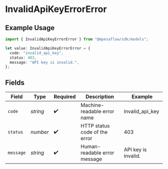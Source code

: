 # InvalidApiKeyErrorError

## Example Usage

```typescript
import { InvalidApiKeyErrorError } from "@mpesaflow/sdk/models";

let value: InvalidApiKeyErrorError = {
  code: "invalid_api_key",
  status: 403,
  message: "API key is invalid.",
};
```

## Fields

| Field                         | Type                          | Required                      | Description                   | Example                       |
| ----------------------------- | ----------------------------- | ----------------------------- | ----------------------------- | ----------------------------- |
| `code`                        | *string*                      | :heavy_check_mark:            | Machine-readable error name   | invalid_api_key               |
| `status`                      | *number*                      | :heavy_check_mark:            | HTTP status code of the error | 403                           |
| `message`                     | *string*                      | :heavy_check_mark:            | Human-readable error message  | API key is invalid.           |